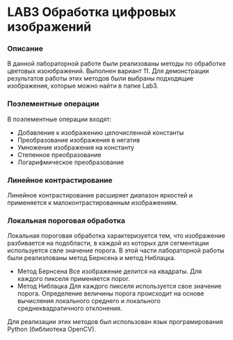 # LAB3 Обработка цифровых изображений
### Описание
В данной лабораторной работе были реализованы методы по обработке цветовых изоюбражений. Выполнен вариант 11. Для демонстрации результатов работы этих методов были выбраны подходящие изображения, которые можно найти в папке Lab3.
### Поэлементные операции
В поэлементные операции входят:
- Добавление к изображению целочисленной константы
- Преобразование изображения в негатив
- Умножение изображения на константу
- Степенное преобразование
- Логарифмическое преобразование
### Линейное контрастирование
Линейное контрастирование расширяет диапазон яркостей и применяется к малоконтрастированным изображениям.
### Локальная пороговая обработка
Локальная пороговая обработка характеризуется тем, что изображение разбивается на подобласти, в каждой из которых для сегментации используется свле значение порога.
В этой части лабораторной работы были реализлованы метод Бернсена и метод Ниблацка.
- Метод Бернсена
  Все изображение делится на квадраты. Для каждого пикселя применяется порог.
- Метод Ниблацка
  Для каждого пикселя используется свое значение порога. Определение величины порога происходит на основе вычисления локального среднего и локального среднеквадратичного отклонения.

  
Для реализации этих методов был использован язык програмирования Python (библиотека OpenCV).
